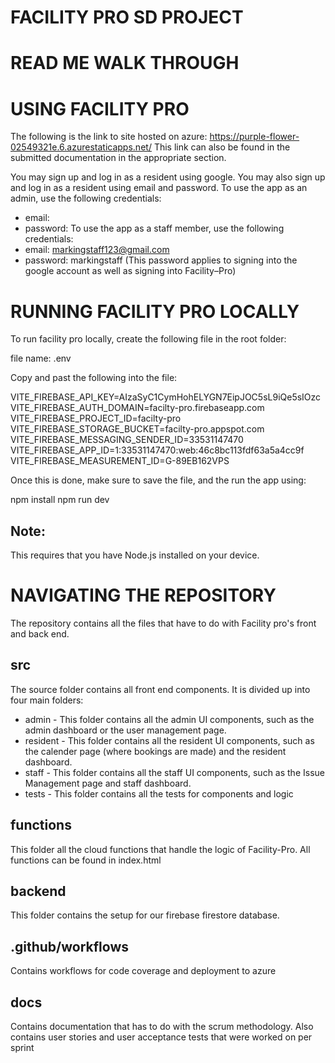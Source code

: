 # FACILITY PRO SD PROJECT

# READ ME WALK THROUGH

# USING FACILITY PRO
The following is the link to site hosted on azure:
https://purple-flower-02549321e.6.azurestaticapps.net/
This link can also be found in the submitted documentation in the appropriate section.

You may sign up and log in as a resident using google. You may also sign up and log in as a resident using email and password. 
To use the app as an admin, use the following credentials:
- email:
- password:
To use the app as a staff member, use the following credentials:
- email: markingstaff123@gmail.com
- password: markingstaff (This password applies to signing into the google account as well as signing into Facility–Pro)

# RUNNING FACILITY PRO LOCALLY

To run facility pro locally, create the following file in the root folder:

file name:
.env

Copy and past the following into the file:

VITE_FIREBASE_API_KEY=AIzaSyC1CymHohELYGN7EipJOC5sL9iQe5sIOzc
VITE_FIREBASE_AUTH_DOMAIN=facilty-pro.firebaseapp.com
VITE_FIREBASE_PROJECT_ID=facilty-pro
VITE_FIREBASE_STORAGE_BUCKET=facilty-pro.appspot.com
VITE_FIREBASE_MESSAGING_SENDER_ID=33531147470
VITE_FIREBASE_APP_ID=1:33531147470:web:46c8bc113fdf63a5a4cc9f
VITE_FIREBASE_MEASUREMENT_ID=G-89EB162VPS

Once this is done, make sure to save the file, and the run the app using:

npm install
npm run dev

## Note: 
This requires that you have Node.js installed on your device.


# NAVIGATING THE REPOSITORY
 The repository contains all the files that have to do with Facility pro's front and back end.

## src
 The source folder contains all front end components. It is divided up into four main folders:
- admin - This folder contains all the admin UI components, such as the admin dashboard or the user management page.
- resident - This folder contains all the resident UI components, such as the calender page (where bookings are made) and the resident dashboard.
- staff - This folder contains all the staff UI components, such as the Issue Management page and staff dashboard.
- tests - This folder contains all the tests for components and logic

## functions
 This folder all the cloud functions that handle the logic of Facility-Pro. All functions can be found in index.html

## backend
 This folder contains the setup for our firebase firestore database.

## .github/workflows
 Contains workflows for code coverage and deployment to azure

## docs
 Contains documentation that has to do with the scrum methodology. Also contains user stories and user acceptance tests that were worked on per sprint



